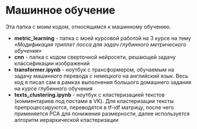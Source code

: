 # Машинное обучение

Эта папка с моим кодом, относящимся к машинному обучению. 

- **metric_learning** - папка с моей курсовой работой на 3 курсе на тему *«Модификация триплет лосса для задач глубинного метрического обучения»*
- **cnn** - папка с кодом сверточной нейросети, решающей задачу классификации изображений
- **transformer.ipynb** - ноутбук с трансформером, обучаемым на задачу машинного перевода с немецкого на английский язык. Весь код я писал сам в рамках выполнения большого домашнего задания на курсе глубинного обучения
- **texts_clustering.ipynb** - ноутбук с кластеризацией текстов (комментариев под постами в VK). Для кластеризации тексты препроцессируются, переводятся в tf-idf матрицу, после чего применяется PCA для понижения размерности, далее используется алгоритм иерархической кластеризации
